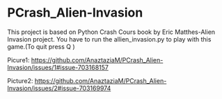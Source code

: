 # PCrash_Alien-Invasion
This project is based on Python Crash Cours book by Eric Matthes-Alien Invasion project.
You have to run the allien_invasion.py to play with this game.(To quit press Q )

Picure1:
https://github.com/AnaztaziaM/PCrash_Alien-Invasion/issues/1#issue-703168157

Picture2:
https://github.com/AnaztaziaM/PCrash_Alien-Invasion/issues/2#issue-703169974

